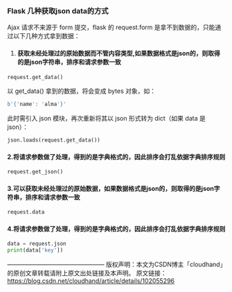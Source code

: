 ### Flask 几种获取json data的方式

Ajax 请求不来源于 form 提交，flask 的 request.form 是拿不到数据的，只能通过以下几种方式拿到数据：

1. #### 获取未经处理过的原始数据而不管内容类型,如果数据格式是json的，则取得的是json字符串，排序和请求参数一致

```python
request.get_data()
```

以 get_data() 拿到的数据，将会变成 bytes 对象，如：

```python
b'{'name': 'alma'}'
```

此时需引入 json 模块，再次重新将其以 json 形式转为 dict（如果 data 是 json）：

```python
json.loads(request.get_data())
```

#### 2.将请求参数做了处理，得到的是字典格式的，因此排序会打乱依据字典排序规则

```python
request.get_json()
```

#### 3.可以获取未经处理过的原始数据，如果数据格式是json的，则取得的是json字符串，排序和请求参数一致

```python
request.data
```

#### 4.将请求参数做了处理，得到的是字典格式的，因此排序会打乱依据字典排序规则

```python
data = request.json
print(data['key'])
```

————————————————
版权声明：本文为CSDN博主「cloudhand」的原创文章转载请附上原文出处链接及本声明。
原文链接：https://blog.csdn.net/cloudhand/article/details/102055296